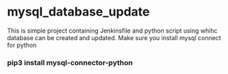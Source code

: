 # mysql_database_update

This is simple project containing Jenkinsfile and python script using whihc database can be created and updated. Make sure you install mysql connect for python 

### pip3 install mysql-connector-python
